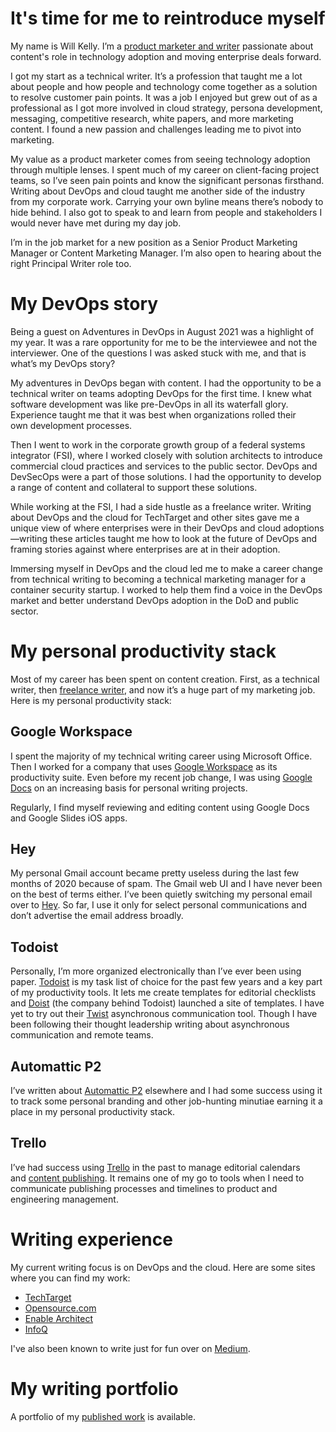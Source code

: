 # It's time for me to reintroduce myself
My name is Will Kelly. I’m a [product marketer and writer](https://www.linkedin.com/in/willkelly/) passionate about content's role in technology adoption and moving enterprise deals forward. 

I got my start as a technical writer. It’s a profession that taught me a lot about people and how people and technology come together as a solution to resolve customer pain points. It was a job I enjoyed but grew out of as a professional as I got more involved in cloud strategy, persona development, messaging, competitive research, white papers, and more marketing content. I found a new passion and challenges leading me to pivot into marketing. 

My value as a product marketer comes from seeing technology adoption through multiple lenses. I spent much of my career on client-facing project teams, so I’ve seen pain points and know the significant personas firsthand. Writing about DevOps and cloud taught me another side of the industry from my corporate work. Carrying your own byline means there’s nobody to hide behind. I also got to speak to and learn from people and stakeholders I would never have met during my day job. 
 
I’m in the job market for a new position as a Senior Product Marketing Manager or Content Marketing Manager. I’m also open to hearing about the right Principal Writer role too. 

# My DevOps story
Being a guest on Adventures in DevOps in August 2021 was a highlight of my year. It was a rare opportunity for me to be the interviewee and not the interviewer. One of the questions I was asked stuck with me, and that is what’s my DevOps story?

My adventures in DevOps began with content. I had the opportunity to be a technical writer on teams adopting DevOps for the first time. I knew what software development was like pre-DevOps in all its waterfall glory. Experience taught me that it was best when organizations rolled their own development processes.

Then I went to work in the corporate growth group of a federal systems integrator (FSI), where I worked closely with solution architects to introduce commercial cloud practices and services to the public sector. DevOps and DevSecOps were a part of those solutions. I had the opportunity to develop a range of content and collateral to support these solutions.

While working at the FSI, I had a side hustle as a freelance writer. Writing about DevOps and the cloud for TechTarget and other sites gave me a unique view of where enterprises were in their DevOps and cloud adoptions—writing these articles taught me how to look at the future of DevOps and framing stories against where enterprises are at in their adoption.

Immersing myself in DevOps and the cloud led me to make a career change from technical writing to becoming a technical marketing manager for a container security startup. I worked to help them find a voice in the DevOps market and better understand DevOps adoption in the DoD and public sector.

# My personal productivity stack
Most of my career has been spent on content creation. First, as a technical writer, then [freelance writer](https://willkelly.cloud/published-work/), and now it’s a huge part of my marketing job. Here is my personal productivity stack:

## Google Workspace
I spent the majority of my technical writing career using Microsoft Office. Then I worked for a company that uses [Google Workspace](https://workspace.google.com/) as its productivity suite. Even before my recent job change, I was using [Google Docs](https://docs.google.com/) on an increasing basis for personal writing projects.

Regularly, I find myself reviewing and editing content using Google Docs and Google Slides iOS apps.

## Hey
My personal Gmail account became pretty useless during the last few months of 2020 because of spam. The Gmail web UI and I have never been on the best of terms either. I’ve been quietly switching my personal email over to [Hey](https://hey.com/). So far, I use it only for select personal communications and don’t advertise the email address broadly.

## Todoist
Personally, I’m more organized electronically than I’ve ever been using paper. [Todoist](https://todoist.com/) is my task list of choice for the past few years and a key part of my productivity tools. It lets me create templates for editorial checklists and [Doist](https://doist.com/) (the company behind Todoist) launched a site of templates. I have yet to try out their [Twist](https://twist.com/) asynchronous communication tool. Though I have been following their thought leadership writing about asynchronous communication and remote teams.

## Automattic P2
I’ve written about [Automattic P2](https://wordpress.com/p2/) elsewhere and I had some success using it to track some personal branding and other job-hunting minutiae earning it a place in my personal productivity stack.

## Trello
I’ve had success using [Trello](https://trello.com/en-US) in the past to manage editorial calendars and [content publishing](https://willkelly.medium.com/using-trello-for-managing-editorial-projects-db27f78cac29). It remains one of my go to tools when I need to communicate publishing processes and timelines to product and engineering management.



# Writing experience
My current writing focus is on DevOps and the cloud. Here are some sites where you can find my work:
- [TechTarget](https://www.techtarget.com/contributor/Will-Kelly)
- [Opensource.com](https://opensource.com/users/willkelly)
- [Enable Architect](https://www.redhat.com/architect/users/will-kelly)
- [InfoQ](https://www.infoq.com/profile/Will-Kelly/)

I've also been known to write just for fun over on [Medium](https://willkelly.medium.com).

# My writing portfolio
A portfolio of my [published work](https://authory.com/willkelly) is available.
